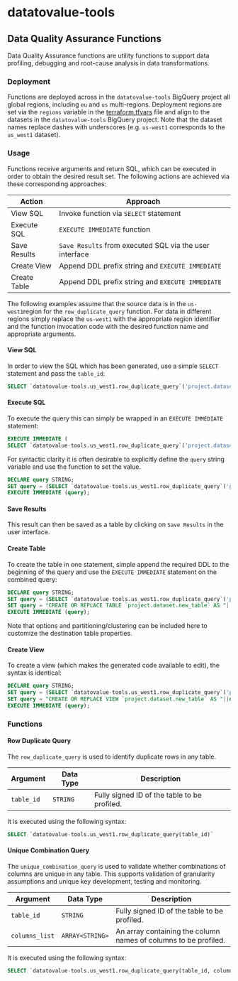 # datatovalue-tools

## Data Quality Assurance Functions
Data Quality Assurance functions are utility functions to support data profiling, debugging and root-cause analysis in data transformations.

### Deployment

Functions are deployed across in the `datatovalue-tools` BigQuery project all global regions, including `eu` and `us` multi-regions. Deployment regions are set via the `regions` variable in the [terraform.tfvars](https://github.com/datatovalue/datatovalue-tools/blob/main/terraform/terraform.tfvars) file and align to the datasets in the `datatovalue-tools` BigQuery project. Note that the dataset names replace dashes with underscores (e.g. `us-west1` corresponds to the `us_west1` dataset).

### Usage
Functions receive arguments and return SQL, which can be executed in order to obtain the desired result set. The following actions are achieved via these corresponding approaches:

Action | Approach
--- | ---
View SQL | Invoke function via `SELECT` statement
Execute SQL | `EXECUTE IMMEDIATE` function
Save Results | `Save Results` from executed SQL via the user interface
Create View | Append DDL prefix string and `EXECUTE IMMEDIATE`
Create Table | Append DDL prefix string and `EXECUTE IMMEDIATE`

The following examples assume that the source data is in the `us-west1`region for the `row_duplicate_query` function. For data in different regions simply replace the `us-west1` with the appropriate region identifier and the function invocation code with the desired function name and appropriate arguments.

#### View SQL
In order to view the SQL which has been generated, use a simple `SELECT` statement and pass the `table_id`:

```sql
SELECT `datatovalue-tools.us_west1.row_duplicate_query`('project.dataset.table');
```

#### Execute SQL
To execute the query this can simply be wrapped in an `EXECUTE IMMEDIATE` statement:

```sql
EXECUTE IMMEDIATE (
SELECT `datatovalue-tools.us_west1.row_duplicate_query`('project.dataset.table'));
```
For syntactic clarity it is often desirable to explicitly define the `query` string variable and use the function to set the value.

```sql
DECLARE query STRING;
SET query = (SELECT `datatovalue-tools.us_west1.row_duplicate_query`('project.dataset.table'));
EXECUTE IMMEDIATE (query);
```

#### Save Results
This result can then be saved as a table by clicking on `Save Results` in the user interface. 

#### Create Table
To create the table in one statement, simple append the required DDL to the beginning of the query and use the `EXECUTE IMMEDIATE` statement on the combined query:

```sql
DECLARE query STRING;
SET query = (SELECT `datatovalue-tools.us_west1.row_duplicate_query`('project.dataset.table'));
SET query = "CREATE OR REPLACE TABLE `project.dataset.new_table` AS "||query;
EXECUTE IMMEDIATE (query);
```

Note that options and partitioning/clustering can be included here to customize the destination table properties.

#### Create View
To create a view (which makes the generated code available to edit), the syntax is identical:

```sql
DECLARE query STRING;
SET query = (SELECT `datatovalue-tools.us_west1.row_duplicate_query`('project.dataset.table'));
SET query = "CREATE OR REPLACE VIEW `project.dataset.new_table` AS "||query;
EXECUTE IMMEDIATE (query);
```

### Functions

#### Row Duplicate Query
The `row_duplicate_query` is used to identify duplicate rows in any table.

Argument | Data Type | Description
--- | --- | ---
`table_id` | `STRING` | Fully signed ID of the table to be profiled.

It is executed using the following syntax:

```sql
SELECT `datatovalue-tools.us_west1.row_duplicate_query(table_id)`
```

#### Unique Combination Query
The `unique_combination_query` is used to validate whether combinations of columns are unique in any table. This supports validation of granularity assumptions and unique key development, testing and monitoring.

Argument | Data Type | Description
--- | --- | ---
`table_id` | `STRING` | Fully signed ID of the table to be profiled.
`columns_list` | `ARRAY<STRING>` | An array containing the column names of columns to be profiled.

It is executed using the following syntax:

```sql
SELECT `datatovalue-tools.us_west1.row_duplicate_query(table_id, columns_list)`
```
